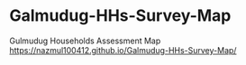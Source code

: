 # Galmudug-HHs-Survey-Map
Gulmudug Households Assessment Map
https://nazmul100412.github.io/Galmudug-HHs-Survey-Map/
